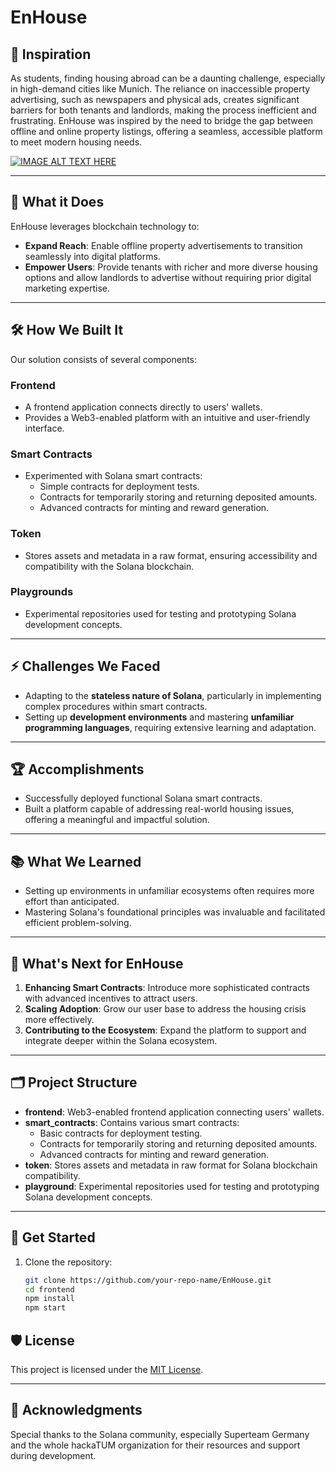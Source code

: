 # EnHouse

## 🚀 Inspiration
As students, finding housing abroad can be a daunting challenge, especially in high-demand cities like Munich. The reliance on inaccessible property advertising, such as newspapers and physical ads, creates significant barriers for both tenants and landlords, making the process inefficient and frustrating. EnHouse was inspired by the need to bridge the gap between offline and online property listings, offering a seamless, accessible platform to meet modern housing needs.

[![IMAGE ALT TEXT HERE](https://img.youtube.com/vi/ACcWF08gnj8/0.jpg)](https://www.youtube.com/watch?v=ACcWF08gnj8)

---

## 🎯 What it Does
EnHouse leverages blockchain technology to:
- **Expand Reach**: Enable offline property advertisements to transition seamlessly into digital platforms.
- **Empower Users**: Provide tenants with richer and more diverse housing options and allow landlords to advertise without requiring prior digital marketing expertise.

---

## 🛠️ How We Built It
Our solution consists of several components:

### **Frontend**
- A frontend application connects directly to users' wallets.
- Provides a Web3-enabled platform with an intuitive and user-friendly interface.

### **Smart Contracts**
- Experimented with Solana smart contracts:
  - Simple contracts for deployment tests.
  - Contracts for temporarily storing and returning deposited amounts.
  - Advanced contracts for minting and reward generation.

### **Token**
- Stores assets and metadata in a raw format, ensuring accessibility and compatibility with the Solana blockchain.

### **Playgrounds**
- Experimental repositories used for testing and prototyping Solana development concepts.

---

## ⚡ Challenges We Faced
- Adapting to the **stateless nature of Solana**, particularly in implementing complex procedures within smart contracts.
- Setting up **development environments** and mastering **unfamiliar programming languages**, requiring extensive learning and adaptation.

---

## 🏆 Accomplishments
- Successfully deployed functional Solana smart contracts.
- Built a platform capable of addressing real-world housing issues, offering a meaningful and impactful solution.

---

## 📚 What We Learned
- Setting up environments in unfamiliar ecosystems often requires more effort than anticipated.
- Mastering Solana's foundational principles was invaluable and facilitated efficient problem-solving.

---

## 🔮 What's Next for EnHouse
1. **Enhancing Smart Contracts**: Introduce more sophisticated contracts with advanced incentives to attract users.
2. **Scaling Adoption**: Grow our user base to address the housing crisis more effectively.
3. **Contributing to the Ecosystem**: Expand the platform to support and integrate deeper within the Solana ecosystem.

---

## 🗂️ Project Structure

- **frontend**: Web3-enabled frontend application connecting users' wallets.
- **smart_contracts**: Contains various smart contracts:
  - Basic contracts for deployment testing.
  - Contracts for temporarily storing and returning deposited amounts.
  - Advanced contracts for minting and reward generation.
- **token**: Stores assets and metadata in raw format for Solana blockchain compatibility.
- **playground**: Experimental repositories used for testing and prototyping Solana development concepts.

---

## 🌟 Get Started
1. Clone the repository:
   ```bash
   git clone https://github.com/your-repo-name/EnHouse.git
   cd frontend
   npm install
   npm start
    ```

## 🛡️ License

This project is licensed under the [MIT License](LICENSE).

---

## 🙌 Acknowledgments

Special thanks to the Solana community, especially Superteam  Germany and the whole hackaTUM organization for their resources and support during development.

